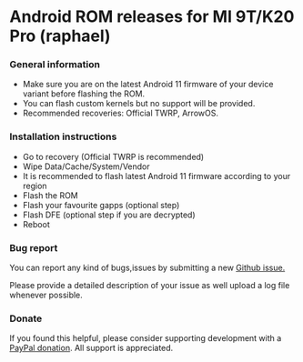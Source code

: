 # Android ROM releases for MI 9T/K20 Pro (raphael)

### General information
- Make sure you are on the latest Android 11 firmware of your device variant before flashing the ROM.
- You can flash custom kernels but no support will be provided.
- Recommended recoveries: Official TWRP, ArrowOS.

### Installation instructions

- Go to recovery (Official TWRP is recommended)
- Wipe Data/Cache/System/Vendor
- It is recommended to flash latest Android 11 firmware according to your region
- Flash the ROM
- Flash your favourite gapps (optional step)
- Flash DFE (optional step if you are decrypted)
- Reboot

### Bug report
You can report any kind of bugs,issues by submitting a new [Github issue.](https://github.com/penglezos/raphael/issues)

Please provide a detailed description of your issue as well upload a log file whenever possible.

### Donate
If you found this helpful, please consider supporting development with a [PayPal donation](https://paypal.me/penglezosgr). All support is appreciated.
